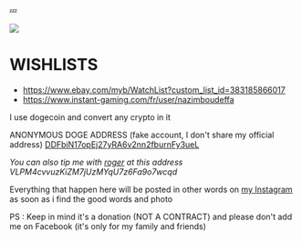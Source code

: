 💤

<a href="https://nazimboudeffa.livejournal.com/tag/github">
  <img align="center" src="https://github-readme-stats.vercel.app/api/top-langs/?username=nazimboudeffa&title_color=ffffff&text_color=c9cacc&icon_color=2bbc8a&bg_color=1d1f21" />
</a>

# WISHLISTS

* https://www.ebay.com/myb/WatchList?custom_list_id=383185866017
* https://www.instant-gaming.com/fr/user/nazimboudeffa

I use dogecoin and convert any crypto in it

ANONYMOUS DOGE ADDRESS (fake account, I don't share my official address) [DDFbiN17opEj27yRA6v2nn2fburnFy3ueL](https://dogechain.info/address/DDFbiN17opEj27yRA6v2nn2fburnFy3ueL)

*You can also tip me with [roger](https://theholyroger.com/) at this address VLPM4cvvuzKiZM7jUzMYqU7z6Fa9o7wcqd*

Everything that happen here will be posted in other words on [my Instagram](https://www.instagram.com/nazimboudeffa) as soon as i find the good words and photo

PS : Keep in mind it's a donation (NOT A CONTRACT) and please don't add me on Facebook (it's only for my family and friends)
